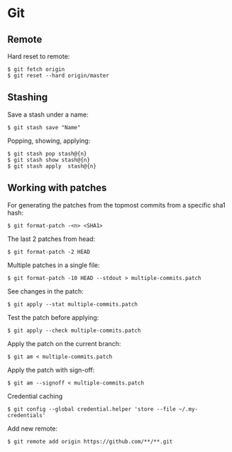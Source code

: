 Git
===

Remote
------

Hard reset to remote:

    $ git fetch origin
    $ git reset --hard origin/master
	
Stashing
--------

Save a stash under a name:
    
	$ git stash save "Name"
	
Popping, showing, applying:

    $ git stash pop stash@{n}
	$ git stash show stash@{n}
	$ git stash apply  stash@{n}
	

Working with patches
--------------------

For generating the patches from the topmost commits from a specific sha1 hash:

	$ git format-patch -<n> <SHA1>

The last 2 patches from head:

	$ git format-patch -2 HEAD 

Multiple patches in a single file:

	$ git format-patch -10 HEAD --stdout > multiple-commits.patch

See changes in the patch:

	$ git apply --stat multiple-commits.patch

Test the patch before applying:

	$ git apply --check multiple-commits.patch

Apply the patch on the current branch:

	$ git am < multiple-commits.patch 
	
Apply the patch with sign-off:

	$ git am --signoff < multiple-commits.patch
	
Credential caching

    $ git config --global credential.helper 'store --file ~/.my-credentials'

Add new remote:

    $ git remote add origin https://github.com/**/**.git
